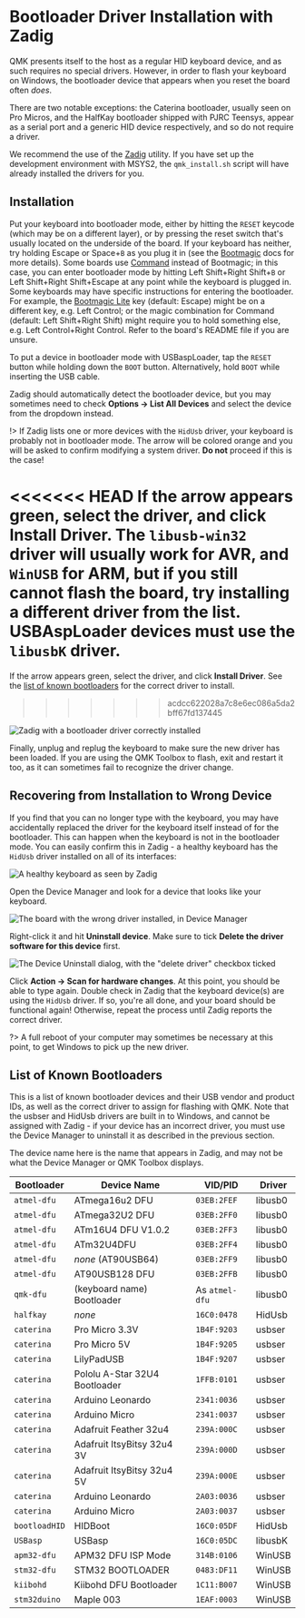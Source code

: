 # Bootloader Driver Installation with Zadig

QMK presents itself to the host as a regular HID keyboard device, and as such requires no special drivers. However, in order to flash your keyboard on Windows, the bootloader device that appears when you reset the board often *does*.

There are two notable exceptions: the Caterina bootloader, usually seen on Pro Micros, and the HalfKay bootloader shipped with PJRC Teensys, appear as a serial port and a generic HID device respectively, and so do not require a driver.

We recommend the use of the [Zadig](https://zadig.akeo.ie/) utility. If you have set up the development environment with MSYS2, the `qmk_install.sh` script will have already installed the drivers for you.

## Installation

Put your keyboard into bootloader mode, either by hitting the `RESET` keycode (which may be on a different layer), or by pressing the reset switch that's usually located on the underside of the board. If your keyboard has neither, try holding Escape or Space+`B` as you plug it in (see the [Bootmagic](feature_bootmagic.md) docs for more details). Some boards use [Command](feature_command.md) instead of Bootmagic; in this case, you can enter bootloader mode by hitting Left Shift+Right Shift+`B` or Left Shift+Right Shift+Escape at any point while the keyboard is plugged in.
Some keyboards may have specific instructions for entering the bootloader. For example, the [Bootmagic Lite](feature_bootmagic.md#bootmagic-lite) key (default: Escape) might be on a different key, e.g. Left Control; or the magic combination for Command (default: Left Shift+Right Shift) might require you to hold something else, e.g. Left Control+Right Control. Refer to the board's README file if you are unsure.

To put a device in bootloader mode with USBaspLoader, tap the `RESET` button while holding down the `BOOT` button.
Alternatively, hold `BOOT` while inserting the USB cable.

Zadig should automatically detect the bootloader device, but you may sometimes need to check **Options → List All Devices** and select the device from the dropdown instead.

!> If Zadig lists one or more devices with the `HidUsb` driver, your keyboard is probably not in bootloader mode. The arrow will be colored orange and you will be asked to confirm modifying a system driver. **Do not** proceed if this is the case!

<<<<<<< HEAD
If the arrow appears green, select the driver, and click **Install Driver**. The `libusb-win32` driver will usually work for AVR, and `WinUSB` for ARM, but if you still cannot flash the board, try installing a different driver from the list. USBAspLoader devices must use the `libusbK` driver.
=======
If the arrow appears green, select the driver, and click **Install Driver**. See the [list of known bootloaders](#list-of-known-bootloaders) for the correct driver to install.
>>>>>>> acdcc622028a7c8e6ec086a5da2bff67fd137445

![Zadig with a bootloader driver correctly installed](https://i.imgur.com/b8VgXzx.png)

Finally, unplug and replug the keyboard to make sure the new driver has been loaded. If you are using the QMK Toolbox to flash, exit and restart it too, as it can sometimes fail to recognize the driver change.

## Recovering from Installation to Wrong Device

If you find that you can no longer type with the keyboard, you may have accidentally replaced the driver for the keyboard itself instead of for the bootloader. This can happen when the keyboard is not in the bootloader mode. You can easily confirm this in Zadig - a healthy keyboard has the `HidUsb` driver installed on all of its interfaces:

![A healthy keyboard as seen by Zadig](https://i.imgur.com/Hx0E5kC.png)

Open the Device Manager and look for a device that looks like your keyboard.

![The board with the wrong driver installed, in Device Manager](https://i.imgur.com/L3wvX8f.png)

Right-click it and hit **Uninstall device**. Make sure to tick **Delete the driver software for this device** first.

![The Device Uninstall dialog, with the "delete driver" checkbox ticked](https://i.imgur.com/aEs2RuA.png)

Click **Action → Scan for hardware changes**. At this point, you should be able to type again. Double check in Zadig that the keyboard device(s) are using the `HidUsb` driver. If so, you're all done, and your board should be functional again! Otherwise, repeat the process until Zadig reports the correct driver.

?> A full reboot of your computer may sometimes be necessary at this point, to get Windows to pick up the new driver.

## List of Known Bootloaders

This is a list of known bootloader devices and their USB vendor and product IDs, as well as the correct driver to assign for flashing with QMK. Note that the usbser and HidUsb drivers are built in to Windows, and cannot be assigned with Zadig - if your device has an incorrect driver, you must use the Device Manager to uninstall it as described in the previous section.

The device name here is the name that appears in Zadig, and may not be what the Device Manager or QMK Toolbox displays.

|Bootloader   |Device Name                   |VID/PID       |Driver |
|-------------|------------------------------|--------------|-------|
|`atmel-dfu`  |ATmega16u2 DFU                |`03EB:2FEF`   |libusb0|
|`atmel-dfu`  |ATmega32U2 DFU                |`03EB:2FF0`   |libusb0|
|`atmel-dfu`  |ATm16U4 DFU V1.0.2            |`03EB:2FF3`   |libusb0|
|`atmel-dfu`  |ATm32U4DFU                    |`03EB:2FF4`   |libusb0|
|`atmel-dfu`  |*none* (AT90USB64)            |`03EB:2FF9`   |libusb0|
|`atmel-dfu`  |AT90USB128 DFU                |`03EB:2FFB`   |libusb0|
|`qmk-dfu`    |(keyboard name) Bootloader    |As `atmel-dfu`|libusb0|
|`halfkay`    |*none*                        |`16C0:0478`   |HidUsb |
|`caterina`   |Pro Micro 3.3V                |`1B4F:9203`   |usbser |
|`caterina`   |Pro Micro 5V                  |`1B4F:9205`   |usbser |
|`caterina`   |LilyPadUSB                    |`1B4F:9207`   |usbser |
|`caterina`   |Pololu A-Star 32U4 Bootloader |`1FFB:0101`   |usbser |
|`caterina`   |Arduino Leonardo              |`2341:0036`   |usbser |
|`caterina`   |Arduino Micro                 |`2341:0037`   |usbser |
|`caterina`   |Adafruit Feather 32u4         |`239A:000C`   |usbser |
|`caterina`   |Adafruit ItsyBitsy 32u4 3V    |`239A:000D`   |usbser |
|`caterina`   |Adafruit ItsyBitsy 32u4 5V    |`239A:000E`   |usbser |
|`caterina`   |Arduino Leonardo              |`2A03:0036`   |usbser |
|`caterina`   |Arduino Micro                 |`2A03:0037`   |usbser |
|`bootloadHID`|HIDBoot                       |`16C0:05DF`   |HidUsb |
|`USBasp`     |USBasp                        |`16C0:05DC`   |libusbK|
|`apm32-dfu`  |APM32 DFU ISP Mode            |`314B:0106`   |WinUSB |
|`stm32-dfu`  |STM32 BOOTLOADER              |`0483:DF11`   |WinUSB |
|`kiibohd`    |Kiibohd DFU Bootloader        |`1C11:B007`   |WinUSB |
|`stm32duino` |Maple 003                     |`1EAF:0003`   |WinUSB |
